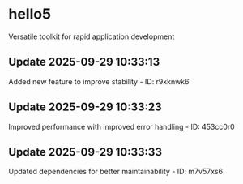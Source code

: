 # hello5
Versatile toolkit for rapid application development

## Update 2025-09-29 10:33:13
Added new feature to improve stability - ID: r9xknwk6


## Update 2025-09-29 10:33:23
Improved performance with improved error handling - ID: 453cc0r0


## Update 2025-09-29 10:33:33
Updated dependencies for better maintainability - ID: m7v57xs6

